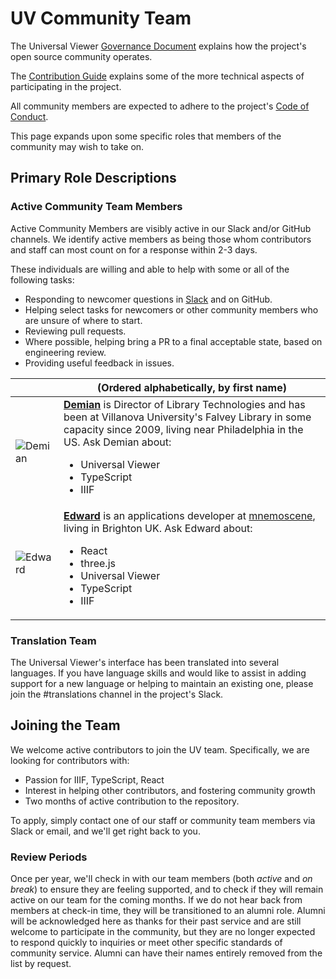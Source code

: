 # UV Community Team

The Universal Viewer [Governance Document](https://github.com/UniversalViewer/universalviewer/blob/dev/GOVERNANCE.md) explains how the project's open source community operates.

The [Contribution Guide](https://github.com/UniversalViewer/universalviewer/blob/dev/CONTRIBUTING.md) explains some of the more technical aspects of participating in the project.

All community members are expected to adhere to the project's [Code of Conduct](https://github.com/UniversalViewer/universalviewer/blob/dev/CODE_OF_CONDUCT.md).

This page expands upon some specific roles that members of the community may wish to take on.

## Primary Role Descriptions

### Active Community Team Members

Active Community Members are visibly active in our Slack and/or GitHub channels. We identify active members as being those whom contributors and staff can most count on for a response within 2-3 days.

These individuals are willing and able to help with some or all of the following tasks:

- Responding to newcomer questions in [Slack](http://universalviewer.io/#contact) and on GitHub.
- Helping select tasks for newcomers or other community members who are unsure of where to start.
- Reviewing pull requests.
- Where possible, helping bring a PR to a final acceptable state, based on engineering review.
- Providing useful feedback in issues.

|                                                                       | (Ordered alphabetically, by first name)                                                                                                                                                                                                                              |
| --------------------------------------------------------------------- | -------------------------------------------------------------------------------------------------------------------------------------------------------------------------------------------------------------------------------------------------------------------- |
| ![Demian](https://avatars.githubusercontent.com/demiankatz?s=460&v=4) | **[Demian](https://github.com/demiankatz)** is Director of Library Technologies and has been at Villanova University's Falvey Library in some capacity since 2009, living near Philadelphia in the US. Ask Demian about: <ul><li>Universal Viewer</li><li>TypeScript</li><li>IIIF</li></ul> |
| ![Edward](https://avatars.githubusercontent.com/edsilv?s=460&v=4)     | **[Edward](https://github.com/edsilv)** is an applications developer at [mnemoscene](https://mnscene.io), living in Brighton UK. Ask Edward about: <ul><li>React</li><li>three.js</li><li>Universal Viewer</li><li>TypeScript</li><li>IIIF</li></ul>                 |

### Translation Team

The Universal Viewer's interface has been translated into several languages. If you have language skills and would like to assist in adding support for a new language or helping to maintain an existing one, please join the #translations channel in the project's Slack.

## Joining the Team

We welcome active contributors to join the UV team. Specifically, we are looking for contributors with:

- Passion for IIIF, TypeScript, React
- Interest in helping other contributors, and fostering community growth
- Two months of active contribution to the repository.

To apply, simply contact one of our staff or community team members via Slack or email, and we'll get right back to you.

### Review Periods

Once per year, we'll check in with our team members (both _active_ and _on break_) to ensure they are feeling supported, and to check if they will remain active on our team for the coming months. If we do not hear back from members at check-in time, they will be transitioned to an alumni role. Alumni will be acknowledged here as thanks for their past service and are still welcome to participate in the community, but they are no longer expected to respond quickly to inquiries or meet other specific standards of community service. Alumni can have their names entirely removed from the list by request.
